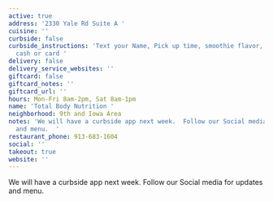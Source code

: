 ```yaml
---
active: true
address: '2330 Yale Rd Suite A '
cuisine: ''
curbside: false
curbside_instructions: 'Text your Name, Pick up time, smoothie flavor, tea flavor,
  cash or card '
delivery: false
delivery_service_websites: ''
giftcard: false
giftcard_notes: ''
giftcard_url: ''
hours: Mon-Fri 8am-2pm, Sat 8am-1pm
name: 'Total Body Nutrition '
neighborhood: 9th and Iowa Area
notes: 'We will have a curbside app next week.  Follow our Social media for updates
  and menu.  '
restaurant_phone: 913-683-1604
social: ''
takeout: true
website: ''
---
```


We will have a curbside app next week.  Follow our Social media for updates and menu.